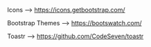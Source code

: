 Icons --> https://icons.getbootstrap.com/

Bootstrap Themes --> https://bootswatch.com/ 

Toastr --> https://github.com/CodeSeven/toastr